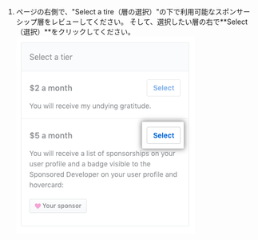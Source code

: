 1. ページの右側で、"Select a tire（層の選択）"の下で利用可能なスポンサーシップ層をレビューしてください。 そして、選択したい層の右で**Select（選択）**をクリックしてください。 ![層の選択ボックス](/assets/images/help/sponsors/select-a-tier-box.png)
